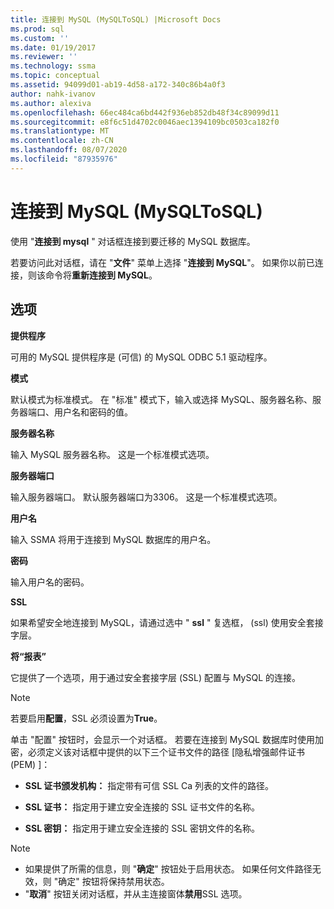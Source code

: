 ```yaml
---
title: 连接到 MySQL (MySQLToSQL) |Microsoft Docs
ms.prod: sql
ms.custom: ''
ms.date: 01/19/2017
ms.reviewer: ''
ms.technology: ssma
ms.topic: conceptual
ms.assetid: 94099d01-ab19-4d58-a172-340c86b4a0f3
author: nahk-ivanov
ms.author: alexiva
ms.openlocfilehash: 66ec484ca6bd442f936eb852db48f34c89099d11
ms.sourcegitcommit: e8f6c51d4702c0046aec1394109bc0503ca182f0
ms.translationtype: MT
ms.contentlocale: zh-CN
ms.lasthandoff: 08/07/2020
ms.locfileid: "87935976"
---
```

# <a name="connect-to-mysql-mysqltosql"></a>连接到 MySQL (MySQLToSQL)
使用 "**连接到 mysql** " 对话框连接到要迁移的 MySQL 数据库。  
  
若要访问此对话框，请在 "**文件**" 菜单上选择 "**连接到 MySQL**"。 如果你以前已连接，则该命令将**重新连接到 MySQL**。  
  
## <a name="options"></a>选项  
**提供程序**  
  
可用的 MySQL 提供程序是 (可信) 的 MySQL ODBC 5.1 驱动程序。  
  
**模式**  
  
默认模式为标准模式。 在 "标准" 模式下，输入或选择 MySQL、服务器名称、服务器端口、用户名和密码的值。  
  
**服务器名称**  
  
输入 MySQL 服务器名称。 这是一个标准模式选项。  
  
**服务器端口**  
  
输入服务器端口。 默认服务器端口为3306。 这是一个标准模式选项。  
  
**用户名**  
  
输入 SSMA 将用于连接到 MySQL 数据库的用户名。  
  
**密码**  
  
输入用户名的密码。  
  
**SSL**  
  
如果希望安全地连接到 MySQL，请通过选中 " **ssl** " 复选框， (ssl) 使用安全套接字层。  
  
**将“报表”**  
  
它提供了一个选项，用于通过安全套接字层 (SSL) 配置与 MySQL 的连接。  
  
> [!NOTE]  
> 若要启用**配置**，SSL 必须设置为**True**。  
  
单击 "配置" 按钮时，会显示一个对话框。 若要在连接到 MySQL 数据库时使用加密，必须定义该对话框中提供的以下三个证书文件的路径 [隐私增强邮件证书 (PEM) ]：  
  
-   **SSL 证书颁发机构：** 指定带有可信 SSL Ca 列表的文件的路径。  
  
-   **SSL 证书：** 指定用于建立安全连接的 SSL 证书文件的名称。  
  
-   **SSL 密钥：** 指定用于建立安全连接的 SSL 密钥文件的名称。  
  
> [!NOTE]  
> -   如果提供了所需的信息，则 "**确定**" 按钮处于启用状态。 如果任何文件路径无效，则 "确定" 按钮将保持禁用状态。  
> -   "**取消**" 按钮关闭对话框，并从主连接窗体**禁用**SSL 选项。  
  
